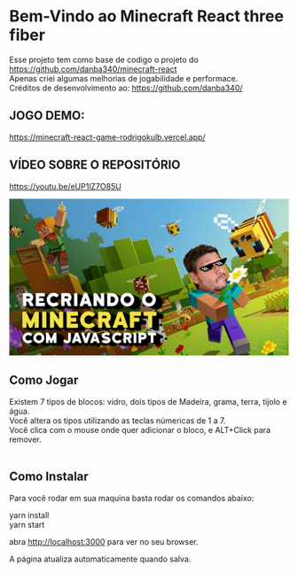 # Bem-Vindo ao Minecraft React three fiber

Esse projeto tem como base de codigo o projeto do https://github.com/danba340/minecraft-react<br>
Apenas criei algumas melhorias de jogabilidade e performace.<br>
Créditos de desenvolvimento ao: https://github.com/danba340/


## JOGO DEMO: 
https://minecraft-react-game-rodrigokulb.vercel.app/


## VÍDEO SOBRE O REPOSITÓRIO
https://youtu.be/eUP1lZ7O85U

![Preview](https://raw.githubusercontent.com/rodrigoKulb/minecraft-react-game/main/src/images/capa2.png 'Preview')

## Como Jogar
Existem 7 tipos de blocos: vidro, dois tipos de Madeira, grama, terra, tijolo e água.<br />
Você altera os tipos utilizando as teclas númericas de 1 a 7.<br />
Você clica com o mouse onde quer adicionar o bloco, e ALT+Click para remover.<br /><Br>

## Como Instalar

Para você rodar em sua maquina basta rodar os comandos abaixo:<br />

yarn install<br />
yarn start

abra [http://localhost:3000](http://localhost:3000) para ver no seu browser.

A página atualiza automaticamente quando salva.<br />
